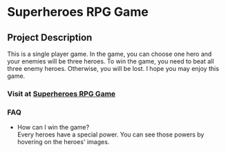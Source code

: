 # Superheroes RPG Game

## Project Description
This is a single player game. In the game, you can choose one hero and your enemies will be three heroes. To win the game, you need to beat all three enemy heroes. Otherwise, you will be lost. I hope you may enjoy this game.

### Visit at [Superheroes RPG Game](https://minkkyaw.github.io/Superheroes-RPG-Game/)

### FAQ
* How can I win the game?  
  Every heroes have a special power. You can see those powers by hovering on the heroes' images.
